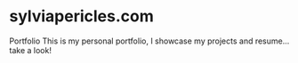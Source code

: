 # sylviapericles.com
Portfolio
This is my personal portfolio, I showcase my projects and resume... take a look!
